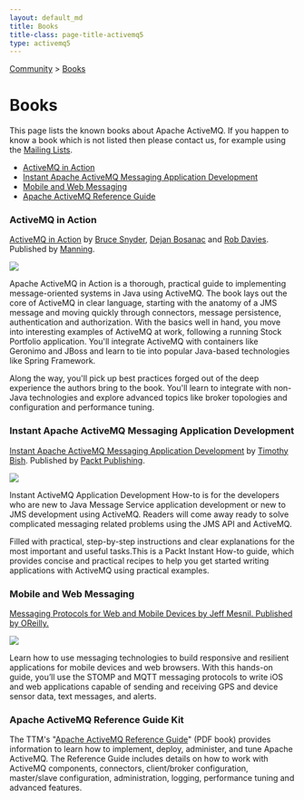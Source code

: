 ```yaml
---
layout: default_md
title: Books
title-class: page-title-activemq5
type: activemq5
---  
```


[Community](community) > [Books](books)

Books
=====

This page lists the known books about Apache ActiveMQ. If you happen to know a book which is not listed then please contact us, for example using the [Mailing Lists](contact#mailing).

*   [ActiveMQ in Action](http://bit.ly/2je6cQ)
*   [Instant Apache ActiveMQ Messaging Application Development](http://goo.gl/RFltj)
*   [Mobile and Web Messaging](http://shop.oreilly.com/product/0636920032366.do)
*   [Apache ActiveMQ Reference Guide](http://www.ttmsolutions.com/Apache_Software/ActiveMQ_Reference_Guide.php)

### ActiveMQ in Action

[ActiveMQ in Action](https://www.manning.com/books/activemq-in-action) by [Bruce Snyder](http://bruceblog.org/), [Dejan Bosanac](http://www.nighttale.net/) and [Rob Davies](http://rajdavies.blogspot.com/). Published by [Manning](http://www.manning.com).

[![](http://www.manning.com/snyder/snyder_cover150.jpg)](https://www.manning.com/books/activemq-in-action)

Apache ActiveMQ in Action is a thorough, practical guide to implementing message-oriented systems in Java using ActiveMQ. The book lays out the core of ActiveMQ in clear language, starting with the anatomy of a JMS message and moving quickly through connectors, message persistence, authentication and authorization. With the basics well in hand, you move into interesting examples of ActiveMQ at work, following a running Stock Portfolio application. You'll integrate ActiveMQ with containers like Geronimo and JBoss and learn to tie into popular Java-based technologies like Spring Framework.

Along the way, you'll pick up best practices forged out of the deep experience the authors bring to the book. You'll learn to integrate with non-Java technologies and explore advanced topics like broker topologies and configuration and performance tuning.

### Instant Apache ActiveMQ Messaging Application Development

[Instant Apache ActiveMQ Messaging Application Development](https://subscription.packtpub.com/book/application-development/9781782169413) by [Timothy Bish](http://timbish.blogspot.com/). Published by [Packt Publishing](http://www.packtpub.com/).

[![](https://static.packt-cdn.com/products/9781782169413/cover/smaller)](https://subscription.packtpub.com/book/application-development/9781782169413)

Instant ActiveMQ Application Development How-to is for the developers who are new to Java Message Service application development or new to JMS development using ActiveMQ. Readers will come away ready to solve complicated messaging related problems using the JMS API and ActiveMQ.

Filled with practical, step-by-step instructions and clear explanations for the most important and useful tasks.This is a Packt Instant How-to guide, which provides concise and practical recipes to help you get started writing applications with ActiveMQ using practical examples.

### Mobile and Web Messaging

[Messaging Protocols for Web and Mobile Devices by Jeff Mesnil. Published by OReilly.](http://shop.oreilly.com/product/0636920032366.do)

[![](http://akamaicovers.oreilly.com/images/0636920032366/cat.gif)](http://shop.oreilly.com/product/0636920032366.do)

Learn how to use messaging technologies to build responsive and resilient applications for mobile devices and web browsers. With this hands-on guide, you’ll use the STOMP and MQTT messaging protocols to write iOS and web applications capable of sending and receiving GPS and device sensor data, text messages, and alerts.

### Apache ActiveMQ Reference Guide Kit

The TTM's "[Apache ActiveMQ Reference Guide](http://www.ttmsolutions.com/Apache_Software/ActiveMQ_Reference_Guide.php)" (PDF book) provides information to learn how to implement, deploy, administer, and tune Apache ActiveMQ. The Reference Guide includes details on how to work with ActiveMQ components, connectors, client/broker configuration, master/slave configuration, administration, logging, performance tuning and advanced features.

